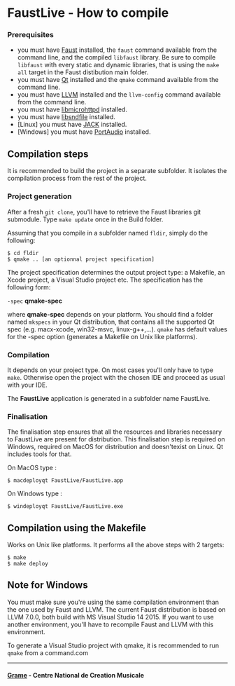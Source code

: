 FaustLive - How to compile
============================


### Prerequisites
- you must have [Faust](https://faust.grame.fr/) installed, the `faust` command available from the command line, and the compiled `libfaust` library. Be sure to compile `libfaust` with every static and dynamic libraries, that is using the `make all` target in the Faust distibution main folder.
- you must have [Qt](https://www.qt.io/) installed and the `qmake` command available from the command line.
- you must have [LLVM](http://llvm.org/) installed and the `llvm-config` command available from the command line.
- you must have [libmicrohttpd](https://www.gnu.org/software/libmicrohttpd/) installed.
- you must have [libsndfile](http://www.mega-nerd.com/libsndfile/) installed.
- [Linux] you must have [JACK](http://jackaudio.org/) installed.
- [Windows] you must have [PortAudio](http://www.portaudio.com/) installed.


## Compilation steps

It is recommended to build the project in a separate subfolder. It isolates the compilation process from the rest of the project.

### Project generation

After a fresh `git clone`, you'll have to retrieve the Faust libraries git submodule. Type `make update` once in the Build folder.

Assuming that you compile in a subfolder named `fldir`, simply do the following:

~~~~
$ cd fldir
$ qmake .. [an optionnal project specification]
~~~~

The project specification determines the output project type: a Makefile, an Xcode project, a Visual Studio project etc. The specification has the following form: 

`-spec` __qmake-spec__ 

where __qmake-spec__ depends on your platform. You should find a folder named `mkspecs` in your Qt distribution, that contains all the supported Qt spec (e.g. macx-xcode, win32-msvc, linux-g++,...). `qmake` has default values for the -spec option (generates a Makefile on Unix like platforms).


### Compilation

It depends on your project type. On most cases you'll only have to type `make`. 
Otherwise open the project with the chosen IDE and proceed as usual with your IDE.

The **FaustLive** application is generated in a subfolder name FaustLive.


### Finalisation

The finalisation step ensures that all the resources and libraries necessary to FaustLive are present for distribution. This finalisation step is required on Windows, required on MacOS for distribution and doesn'texist on Linux. Qt includes tools for that. 

On MacOS type :

~~~~
$ macdeployqt FaustLive/FaustLive.app
~~~~

On Windows type :

~~~~
$ windeployqt FaustLive/FaustLive.exe
~~~~


## Compilation using the Makefile

Works on Unix like platforms. It performs all the above steps with 2 targets:

~~~~
$ make
$ make deploy
~~~~

## Note for Windows

You must make sure you're using the same compilation environment than the one used by Faust and LLVM. The current Faust distribution is based on LLVM 7.0.0, both build with MS Visual Studio 14 2015. If you want to use another environment, you'll have to recompile Faust and LLVM with this environment.

To generate a Visual Studio project with qmake, it is recommended to run `qmake` from a command.com

--------------
#### [Grame](http://www.grame.fr) - Centre National de Creation Musicale
